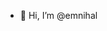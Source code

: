 - 👋 Hi, I’m @emnihal

<!---
emnihal/emnihal is a ✨ special ✨ repository because its `README.md` (this file) appears on your GitHub profile.
You can click the Preview link to take a look at your changes.
--->
